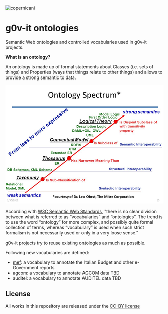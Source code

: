 ![copernicani](https://copernicani.it/wp-content/uploads/cropped-logo_orizzontale_trasparente-1-e1525161268864.png)

g0v-it ontologies
==================
Semantic Web ontologies and controlled vocabularies used in g0v-it projects.

**What is an ontology?**

An ontology is made up of formal statements about Classes (i.e. sets of things) and Properties (ways that things relate to other things) and
allows to provide a strong semantic to data.

![Ontology Spectrumm](fig1.jpg)

According with [W3C Semantic Web Standards](https://www.w3.org/standards/semanticweb/ontology), "there is no clear division between what is referred to as “vocabularies” and “ontologies”. The trend is to use the word “ontology” for more complex, and possibly quite formal collection of terms, whereas “vocabulary” is used when such strict formalism is not necessarily used or only in a very loose sense."

g0v-it projects try to reuse existing ontologies as much as possible.

Following new vocabularies are defined:

- [mef](mef/): a vocabulary to annotate the Italian Budget and other e-Government reports
- agcom: a vocabulary to annotate AGCOM data TBD
- auditel: a vocabulary to annotate AUDITEL data TBD


## License

All works in this repository are released under the [CC-BY license](https://creativecommons.org/licenses/by/4.0/)

